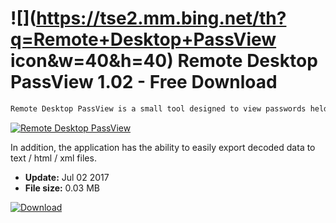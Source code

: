 # ![](https://tse2.mm.bing.net/th?q=Remote+Desktop+PassView icon&w=40&h=40) Remote Desktop PassView 1.02 - Free Download

```sh
Remote Desktop PassView is a small tool designed to view passwords held by the Microsoft Remote Desktop Connection .rdp file.
```
[![Remote Desktop PassView](https:https://tse3.mm.bing.net/th?id=OIP.Z_pVnfwqiu1BQRN7UtPX8QHaFC&pid=Api)](https://softexe.net/win/security-privacy/passwords/remote-desktop-passview:pRaee.html)

In addition, the application has the ability to easily export decoded data to text / html / xml files.


- **Update:** Jul 02 2017
- **File size:** 0.03 MB

[![Download](https://cdn.softexe.net/static/img/download.png)](https://softexe.net/win/security-privacy/passwords/remote-desktop-passview:pRaee.html)

